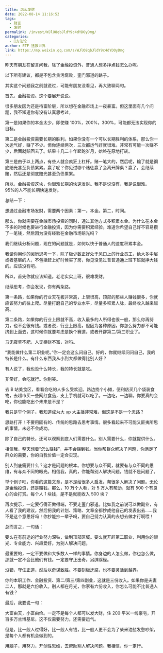```yaml
---
title: 怎么发财
date: 2022-08-14 11:16:53
tags: 
  - 财富
  - 发财
permalink: /invest/WJlO8qbJldY9c4dYDOyDmg/
categories: 
  - 🔑方法论
aurhor: ETF 拯救世界
link: https://mp.weixin.qq.com/s/WJlO8qbJldY9c4dYDOyDmg
---
```


昨天有朋友在留言问我，除了金融投资外，普通人想多挣点钱怎么办呢。



以下所有建议，都是不包含贪污腐败，歪门邪道的路子。



其实这个问题我之前就说过，可能有朋友没看见，再大致聊两句。



首先，金融投资。这个要展开说说。



很多朋友因为还是待富阶层，所以想在金融市场上一夜暴富。但这里面有几个问题，我不知道你有没有认真思考过。



第一是如果你的本金太少，即使赚 100%，200%，300%，可能都无法实现你的目标。



第二是金融投资需要长期的胜利。如果你没有一个可以长期胜利的体系，那么你一次运气好，赚了不少。但你连续两次，三次都运气好就很难。非常有可能一次赚不少，后面就赔回去了。结果十几二十年蹉跎岁月，始终在原地打转。



第三是由于以上两点，有些人就会疯狂上杠杆。赌一笔大的，然后呢，输了就是彻底赔光甚至负债累累。赢了呢？你见过哪个赌徒赢了会离开牌桌？赢了，会继续赌，然后还是彻底赔光甚至负债累累。



所以，金融投资这块，你很难长期的快速发财。我不是说没有，我是说很难。95%的人不能长期快速发财。



总结一下：



想通过金融市场发财，需要两个因素：第一，本金。第二，时间。



那么，你就需要在金融市场投资的同时，通过其他方式多积累本金。为什么在本金不多的时候也要进行金融投资，因为你需要积累经验。难道你希望自己好不容易攒了一笔钱，然后因为没有经验在金融市场赔光吗？



我们继续分析问题，现在的问题就是，如何以快于普通人的速度积累本金。



我请你用你的阅历思考一下，除了极少数正好处于风口上的行业员工，绝大多中层或者基层的人，不包括赶上好时候买了房，你见没见过普普通通上班下班就挣大钱的。应该没有吧。



所以，首先你就应该知道，老老实实上班，很难发财。



继续思考，你会发现，你有两条路。



第一条路，如果你的行业天花板非常高，上限很高，顶部的那些人赚钱很多，你就应该努力的往上爬。尽量打磨自己的专业水平，尽量多积累人脉，最终收入越来越高。



第二条路，如果你的行业上限就不高，收入最多的人所得也很一般，那么你再努力，也不会很有钱。或者说，行业上限高，但因为各种原因，你怎么努力都不可能挤到上面去，这时候你就要考虑是换个赛道，或者开辟第二/第三职业了。



马无夜草不肥，人无横财不富，对吗。



“我能做什么第二职业呢。”你一定会这么问自己。好的，你就继续问问自己，我的特长是什么。有什么东西我从小到大都做得比别人好？



有人说了，我也没什么特长，我的特长就是吃。



非常好，会吃就行。你别笑。



去 B 站美食区，看看会吃的人多么受欢迎。路边找个小摊，便利店买几个袋装食物，去超市买一些网红食品，支上手机就可以吃了。一边吃，一边聊。你要真的会吃，你也能吃出个未来是不是？



我只是举个例子，我知道成为大 up 大主播非常难，但这是不是一个思路？



思路打开！不要用固有的、传统的思路去思考事情。很多看起来不可能又匪夷所思的事情，未必不会成功。



除了自己的特长，还可以观察到底人们需要什么。别人需要什么，你就提供什么。



相信我，整天想着“怎么赚钱”，并不会赚到钱。当你帮群众解决了问题，你满足了群众的需要，你的自我价值一定会实现。



别人到底需要什么？这才是问题的根本。你想要与众不同，就要有与众不同的思维，有与众不同的眼光。相信我，真的，你能帮别人解决问题，钱就不是问题了。



举个例子吧，你看的这篇文章，是不是给很多人启发，帮很多人解决了问题。无论是金融投资，还是赚钱。那么，10 万个人看，对 5 万人有帮助，就有 500 个有良心的会打赏。每个人 1 块钱，是不是就能收入 500 块？



再次提示，一定要行得正做得端，不要走歪门邪道。比如我之前说可以做副业，有人看了我的建议，然后把我的计划、策略、文章全都抄成他自己的发表出去……我不是这个意思好吗！你抄能抄一辈子吗，要自己努力认真的去想去做才行啊喂！



总而言之，一句话：



要么在有前途的行业努力深钻，做到顶部区域。要么就开辟第二职业，利用你的眼光、专业能力、兴趣爱好，为别人解决问题。



最重要的，一定不要做和大多数人一样的事情。你身边的人怎么做，你也怎么做，那就一定不会比他们有钱。一定要守正出奇，另辟蹊径。



没错，守住正道，然后以奇谋致胜。不要刻板迂腐，也不要灵活到越界。



你的本职工作、金融投资、第二/第三/第四副业，这就是三份收入。如果你是夫妻二人，那就是六份收入。别人都在月光，你家有六份收入，你怎么可能不比普通人有钱？



最后，我要说一句：



大富由天，小富由俭。一定不是每个人都可以发大财，住 200 平米一线豪宅，开百多万兰博基尼。这不仅需要努力，还需要运气。



但是，比一般人过得好，比一般人有钱，比一般人更不会为了柴米油盐发愁吵架，是每个人都有机会做到的。



用脑子，用努力，开创性思维，去帮助别人解决问题。我相信，你一定行。